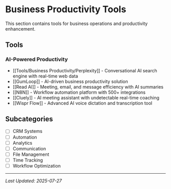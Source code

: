 # Business Productivity Tools

This section contains tools for business operations and productivity enhancement.

## Tools

### AI-Powered Productivity
- [[Tools/Business Productivity/Perplexity]] - Conversational AI search engine with real-time web data
- [[GumLoop]] - AI-driven business productivity solution
- [[Read AI]] - Meeting, email, and message efficiency with AI summaries
- [[N8N]] - Workflow automation platform with 500+ integrations
- [[Cluely]] - AI meeting assistant with undetectable real-time coaching
- [[Wispr Flow]] - Advanced AI voice dictation and transcription tool

## Subcategories
- [ ] CRM Systems
- [ ] Automation
- [ ] Analytics
- [ ] Communication
- [ ] File Management
- [ ] Time Tracking
- [ ] Workflow Optimization

---

*Last Updated: 2025-07-27*